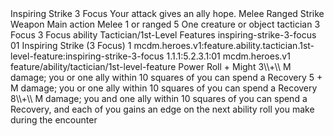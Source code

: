 <ability>
  <name>Inspiring Strike</name>
  <cost>3 Focus</cost>
  <flavor>Your attack gives an ally hope.</flavor>
  <keywords>
    <keyword>Melee</keyword>
    <keyword>Ranged</keyword>
    <keyword>Strike</keyword>
    <keyword>Weapon</keyword>
  </keywords>
  <type>Main action</type>
  <distance>Melee 1 or ranged 5</distance>
  <target>One creature or object</target>
  <metadata>
    <class>tactician</class>
    <cost>3 Focus</cost>
    <cost_amount>3</cost_amount>
    <cost_resource>Focus</cost_resource>
    <feature_type>ability</feature_type>
    <file_dpath>Tactician/1st-Level Features</file_dpath>
    <item_id>inspiring-strike-3-focus</item_id>
    <item_index>01</item_index>
    <item_name>Inspiring Strike (3 Focus)</item_name>
    <level>1</level>
    <scc>mcdm.heroes.v1:feature.ability.tactician.1st-level-feature:inspiring-strike-3-focus</scc>
    <scdc>1.1.1:5.2.3.1:01</scdc>
    <source>mcdm.heroes.v1</source>
    <type>feature/ability/tactician/1st-level-feature</type>
  </metadata>
  <effects>
    <effect type="roll">
      <roll>Power Roll + Might</roll>
      <t1>3\\+\\ M damage; you or one ally within 10 squares of you can spend a Recovery</t1>
      <t2>5 + M damage; you or one ally within 10 squares of you can spend a Recovery</t2>
      <t3>8\\+\\ M damage; you and one ally within 10 squares of you can spend a Recovery, and each of you gains an edge on the next ability roll you make during the encounter</t3>
    </effect>
  </effects>
</ability>
